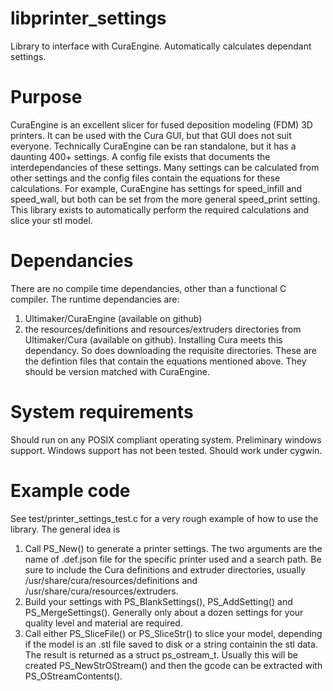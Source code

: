 # libprinter_settings
Library to interface with CuraEngine.  Automatically calculates dependant settings.

# Purpose

CuraEngine is an excellent slicer for fused deposition modeling (FDM) 3D printers.  It can be used with the Cura GUI, but that GUI does not suit everyone.  Technically CuraEngine can be ran standalone, but it has a daunting 400+ settings.  A config file exists that documents the interdependancies of these settings. Many settings can be calculated from other settings and the config files contain the equations for these calculations.  For example, CuraEngine has settings for speed_infill and speed_wall, but both can be set from the more general speed_print setting.  This library exists to automatically perform the required calculations and slice your stl model.

# Dependancies

There are no compile time dependancies, other than a functional C compiler.  The runtime dependancies are:
1) Ultimaker/CuraEngine (available on github)
2) the resources/definitions and resources/extruders directories from Ultimaker/Cura (available on github).  Installing Cura meets this dependancy.  So does downloading the requisite directories.  These are the defintion files that contain the equations mentioned above.  They should be version matched with CuraEngine.

# System requirements

Should run on any POSIX compliant operating system.  Preliminary windows support.  Windows support has not been tested.  Should work under cygwin.

# Example code

See test/printer_settings_test.c for a very rough example of how to use the library.   The general idea is
1) Call PS_New() to generate a printer settings.  The two arguments are the name of .def.json file for the specific printer used and a search path. Be sure to include the Cura definitions and extruder directories, usually /usr/share/cura/resources/definitions and /usr/share/cura/resources/extruders.
2) Build your settings with PS_BlankSettings(), PS_AddSetting() and PS_MergeSettings().  Generally only about a dozen settings for your quality level and material are required.
3) Call either PS_SliceFile() or PS_SliceStr() to slice your model, depending if the model is an .stl file saved to disk or a string containin the stl data.  The result is returned as a struct ps_ostream_t.  Usually this will be created PS_NewStrOStream() and then the gcode can be extracted with PS_OStreamContents().

